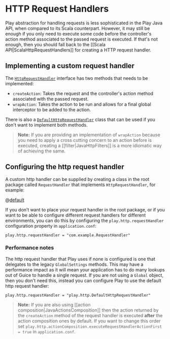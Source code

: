 <!--- Copyright (C) 2009-2016 Typesafe Inc. <http://www.typesafe.com> -->
# HTTP Request Handlers

Play abstraction for handling requests is less sophisticated in the Play Java API, when compared to its Scala counterpart. However, it may still be enough if you only need to execute some code before the controller's action method associated to the passed request is executed. If that's not enough, then you should fall back to the [[Scala API|ScalaHttpRequestHandlers]] for creating a HTTP request handler.

## Implementing a custom request handler

The [`HttpRequestHandler`](api/java/play/http/HttpRequestHandler.html) interface has two methods that needs to be implemented: 

* `createAction`: Takes the request and the controller's action method associated with the passed request.
*  `wrapAction`: Takes the action to be run and allows for a final global interceptor to be added to the action.

There is also a [`DefaultHttpRequestHandler`](api/java/play/http/DefaultHttpRequestHandler.html) class that can be used if you don't want to implement both methods.

> **Note:** If you are providing an implementation of `wrapAction` because you need to apply a cross cutting concern to an action before is executed, creating a [[filter|JavaHttpFilters]] is a more idiomatic way of achieving the same.

## Configuring the http request handler

A custom http handler can be supplied by creating a class in the root package called `RequestHandler` that implements `HttpRequestHandler`, for example:

@[default](code/javaguide/RequestHandler.java)

If you don’t want to place your request handler in the root package, or if you want to be able to configure different request handlers for different environments, you can do this by configuring the `play.http.requestHandler` configuration property in `application.conf`:

    play.http.requestHandler = "com.example.RequestHandler"
    
### Performance notes

The http request handler that Play uses if none is configured is one that delegates to the legacy `GlobalSettings` methods.  This may have a performance impact as it will mean your application has to do many lookups out of Guice to handle a single request.  If you are not using a `Global` object, then you don't need this, instead you can configure Play to use the default http request handler:

    play.http.requestHandler = "play.http.DefaultHttpRequestHandler"

> **Note:** If you are also using [[action composition|JavaActionsComposition]] then the action returned by the ```createAction``` method of the request handler is executed **after** the action composition ones by default. If you want to change this order set ```play.http.actionComposition.executeRequestHandlerActionFirst = true``` in ```application.conf```.